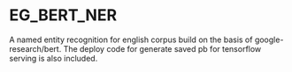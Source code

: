 # EG_BERT_NER
A named entity recognition for english corpus build on the basis of google-research/bert. The deploy code for generate saved pb for tensorflow serving is also included.
